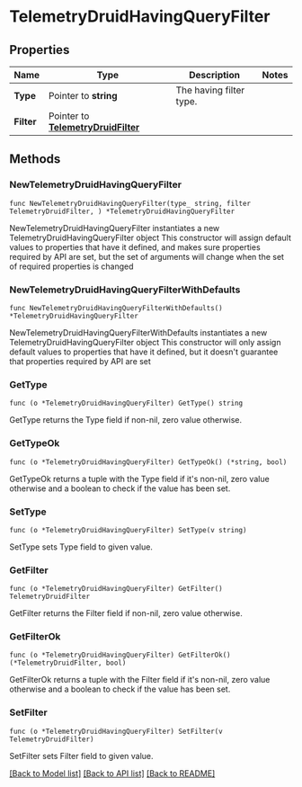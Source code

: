 # TelemetryDruidHavingQueryFilter

## Properties

Name | Type | Description | Notes
------------ | ------------- | ------------- | -------------
**Type** | Pointer to **string** | The having filter type. | 
**Filter** | Pointer to [**TelemetryDruidFilter**](TelemetryDruidFilter.md) |  | 

## Methods

### NewTelemetryDruidHavingQueryFilter

`func NewTelemetryDruidHavingQueryFilter(type_ string, filter TelemetryDruidFilter, ) *TelemetryDruidHavingQueryFilter`

NewTelemetryDruidHavingQueryFilter instantiates a new TelemetryDruidHavingQueryFilter object
This constructor will assign default values to properties that have it defined,
and makes sure properties required by API are set, but the set of arguments
will change when the set of required properties is changed

### NewTelemetryDruidHavingQueryFilterWithDefaults

`func NewTelemetryDruidHavingQueryFilterWithDefaults() *TelemetryDruidHavingQueryFilter`

NewTelemetryDruidHavingQueryFilterWithDefaults instantiates a new TelemetryDruidHavingQueryFilter object
This constructor will only assign default values to properties that have it defined,
but it doesn't guarantee that properties required by API are set

### GetType

`func (o *TelemetryDruidHavingQueryFilter) GetType() string`

GetType returns the Type field if non-nil, zero value otherwise.

### GetTypeOk

`func (o *TelemetryDruidHavingQueryFilter) GetTypeOk() (*string, bool)`

GetTypeOk returns a tuple with the Type field if it's non-nil, zero value otherwise
and a boolean to check if the value has been set.

### SetType

`func (o *TelemetryDruidHavingQueryFilter) SetType(v string)`

SetType sets Type field to given value.


### GetFilter

`func (o *TelemetryDruidHavingQueryFilter) GetFilter() TelemetryDruidFilter`

GetFilter returns the Filter field if non-nil, zero value otherwise.

### GetFilterOk

`func (o *TelemetryDruidHavingQueryFilter) GetFilterOk() (*TelemetryDruidFilter, bool)`

GetFilterOk returns a tuple with the Filter field if it's non-nil, zero value otherwise
and a boolean to check if the value has been set.

### SetFilter

`func (o *TelemetryDruidHavingQueryFilter) SetFilter(v TelemetryDruidFilter)`

SetFilter sets Filter field to given value.



[[Back to Model list]](../README.md#documentation-for-models) [[Back to API list]](../README.md#documentation-for-api-endpoints) [[Back to README]](../README.md)


